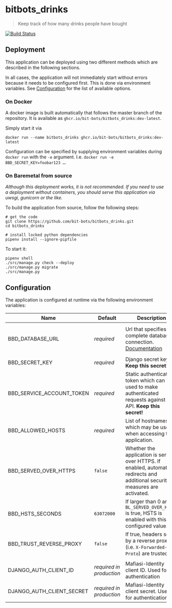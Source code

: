 # bitbots_drinks
> Keep track of how many drinks people have bought

[![Build Status](http://ci.bit-bots.de/buildStatus/icon?job=Github+Bit-Bots%2Fbitbots_drinks%2Fmain)](http://ci.bit-bots.de/job/Github%20Bit-Bots/job/bitbots_drinks/job/main/)

## Deployment

This application can be deployed using two different methods which are described in the following sections.

In all cases, the application will not immediately start without errors because it needs to be configured first.
This is done via environment variables.
See [Configuration](#configuration) for the list of available options.

### On Docker

A docker image is built automatically that follows the master branch of the repository.
It is available as `ghcr.io/bit-bots/bitbots_drinks:dev-latest`.

Simply start it via
```shell
docker run --name bitbots_drinks ghcr.io/bit-bots/bitbots_drinks:dev-latest
```

Configuration can be specified by supplying environment variables during `docker run` with the `-e` argument.
I.e. `docker run -e BBD_SECRET_KEY=foobar123 …`.

### On Baremetal from source

*Although this deployment works, it is not recommended. If you need to use a deployment without containers, you should serve this application via uwsgi, gunicorn or the like.*

To build the application from source, follow the following steps:
```shell
# get the code
git clone https://github.com/bit-bots/bitbots_drinks.git
cd bitbots_drinks

# install locked python dependencies
pipenv install --ignore-pipfile
```

To start it:
```shell
pipenv shell
./src/manage.py check --deploy
./src/manage.py migrate
./src/manage.py
```

## Configuration

The application is configured at runtime via the following environment variables:

| Name | Default | Description | Notes |
|------|---------|-------------|-------|
| BBD_DATABASE_URL | *required* | Url that specifies the complete database connection. [Documentation](https://pypi.org/project/dj-database-url/) | In container based deployments this preconfigured to point to `/app/data/db.sqlite` |
| BBD_SECRET_KEY | *required* | Django secret key. **Keep this secret!** ||
| BBD_SERVICE_ACCOUNT_TOKEN | *required* | Static authentication token which can be used to make authenticated requests against the API. **Keep this secret!** | ||
| BBD_ALLOWED_HOSTS | *required* | List of hostnames which may be used when accessing the application. ||
| BBD_SERVED_OVER_HTTPS | `false` | Whether the application is served over HTTPS. If enabled, automatic redirects and additional security measures are activated. ||
| BBD_HSTS_SECONDS | `63072000` | If larger than 0 and `BL_SERVED_OVER_HTTPS` is true, HSTS is enabled with this configured value. ||
| BBD_TRUST_REVERSE_PROXY | `false` | If true, headers set by a reverse proxy (i.e. `X-Forwarded-Proto`) are trusted. ||
||
| DJANGO_AUTH_CLIENT_ID | *required in production* | Mafiasi-Identity client ID. Used for authentication ||
| DJANGO_AUTH_CLIENT_SECRET | *required in production* | Mafiasi-Identity client secret. Used for authentication ||
